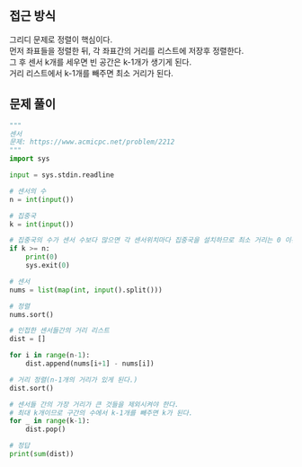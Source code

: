 ## 접근 방식
그리디 문제로 정렬이 핵심이다.  
먼저 좌표들을 정렬한 뒤, 각 좌표간의 거리를 리스트에 저장후 정렬한다.  
그 후 센서 k개를 세우면 빈 공간은 k-1개가 생기게 된다.  
거리 리스트에서 k-1개를 빼주면 최소 거리가 된다.
## 문제 풀이
```python
"""
센서
문제: https://www.acmicpc.net/problem/2212
"""
import sys

input = sys.stdin.readline

# 센서의 수
n = int(input())

# 집중국
k = int(input())

# 집중국의 수가 센서 수보다 많으면 각 센서위치마다 집중국을 설치하므로 최소 거리는 0 이된다.
if k >= n:
    print(0)
    sys.exit(0)

# 센서
nums = list(map(int, input().split()))

# 정렬
nums.sort()

# 인접한 센서들간의 거리 리스트
dist = []

for i in range(n-1):
    dist.append(nums[i+1] - nums[i])

# 거리 정렬(n-1개의 거리가 있게 된다.)
dist.sort()

# 센서들 간의 가장 거리가 큰 것들을 제외시켜야 한다.
# 최대 k개이므로 구간의 수에서 k-1개를 빼주면 k가 된다.
for _ in range(k-1):
    dist.pop()

# 정답
print(sum(dist))
```
